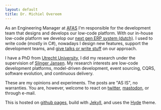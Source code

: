 ```yaml
---
layout: default
title: Dr. Michiel Overeem
---
```


As an Engineering Manager at <a href="https://www.afas.nl/">AFAS</a> I'm responsible for the development team that designs and develops our low-code platform.
With our in-house low-code platform we develop our <a href="https://kleinzakelijk.afas.nl/">next gen ERP system (dutch)</a>.
I used to write code (mostly in C#), nowadays I design new features, support the development teams, and <a href="/pubspres">give talks or write stuff</a> on our approach.

I have a PhD from <a href="https://www.uu.nl/en/research/software-systems/organization-and-information/labs/software-ecosystems">Utrecht University</a>, I did my research under the supervision of <a href="https://slingerjansen.nl/">Slinger Jansen</a>.
My research interests are low-code development platforms, model-driven development, event sourcing, CQRS, software evolution, and continuous delivery.

These are my opinions and experiments. The posts are "AS IS", no warranties.
You are, however, welcome to react on <a href="https://twitter.com/michielovereem">twitter</a>, <a href="https://hachyderm.io/@michielovereem">mastodon</a>, or through e-mail.

This is hosted on <a href="https://pages.github.com/">github pages</a>,
build with <a href="https://github.com/mojombo/jekyll/">Jekyll</a>, and uses the <a href="https://github.com/poole/hyde">Hyde</a> theme.
